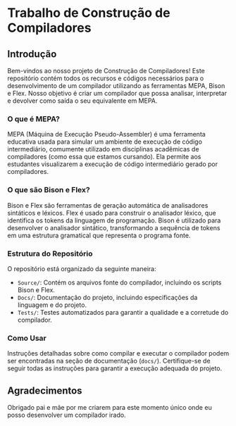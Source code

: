 # Trabalho de Construção de Compiladores

## Introdução

Bem-vindos ao nosso projeto de Construção de Compiladores! Este repositório contém todos os recursos e códigos necessários para o desenvolvimento de um compilador utilizando as ferramentas MEPA, Bison e Flex. Nosso objetivo é criar um compilador que possa analisar, interpretar e devolver como saída o seu equivalente em MEPA.

### O que é MEPA?

MEPA (Máquina de Execução Pseudo-Assembler) é uma ferramenta educativa usada para simular um ambiente de execução de código intermediário, comumente utilizado em disciplinas acadêmicas de compiladores (como essa que estamos cursando). Ela permite aos estudantes visualizarem a execução de código intermediário gerado por compiladores.

### O que são Bison e Flex?

Bison e Flex são ferramentas de geração automática de analisadores sintáticos e léxicos. Flex é usado para construir o analisador léxico, que identifica os tokens da linguagem de programação. Bison é utilizado para desenvolver o analisador sintático, transformando a sequência de tokens em uma estrutura gramatical que representa o programa fonte.

### Estrutura do Repositório

O repositório está organizado da seguinte maneira:

- `Source/`: Contém os arquivos fonte do compilador, incluindo os scripts Bison e Flex.
- `Docs/`: Documentação do projeto, incluindo especificações da linguagem e do projeto.
- `Tests/`: Testes automatizados para garantir a qualidade e a corretude do compilador.

### Como Usar

Instruções detalhadas sobre como compilar e executar o compilador podem ser encontradas na seção de documentação (`docs/`). Certifique-se de seguir todas as instruções para garantir a execução adequada do projeto.

## Agradecimentos

Obrigado pai e mãe por me criarem para este momento único onde eu posso desenvolver um compilador irado.